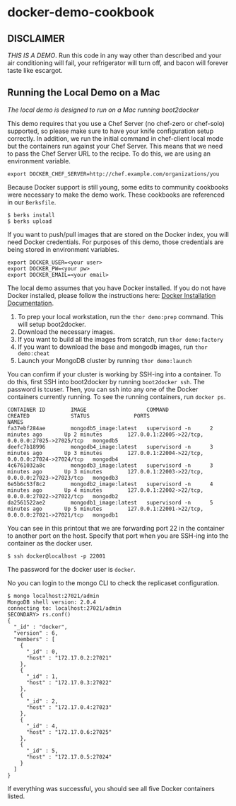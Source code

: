 # docker-demo-cookbook

## DISCLAIMER
*THIS IS A DEMO*. Run this code in any way other than described and your 
air conditioning will fail, your refrigerator will turn off, and bacon will 
forever taste like escargot.

## Running the Local Demo on a Mac
*The local demo is designed to run on a Mac running boot2docker*

This demo requires that you use a Chef Server (no chef-zero or chef-solo) supported,
so please make sure to have your knife configuration setup correctly. In addition, we run
the initial command in chef-client local mode but the containers run against your Chef Server. 
This means that we need to pass the Chef Server URL to the recipe. To do this, we are using an 
environment variable. 

    export DOCKER_CHEF_SERVER=http://chef.example.com/organizations/you

Because Docker support is still young, some edits to community cookbooks were necessary to make
the demo work. These cookbooks are referenced in our `Berksfile`.

    $ berks install
    $ berks upload

If you want to push/pull images that are stored on the Docker index, you will need
Docker credentials. For purposes of this demo, those credentials are being stored
in environment variables.

    export DOCKER_USER=<your user>
    export DOCKER_PW=<your pw>
    export DOCKER_EMAIL=<your email>

The local demo assumes that you have Docker installed. If you do not have Docker installed, 
please follow the instructions here: [Docker Installation Documentation](https://www.docker.io/gettingstarted/#h_installation).

1. To prep your local workstation, run the `thor demo:prep` command. This will setup boot2docker.
2. Download the necessary images.
  1. If you want to build all the images from scratch, run `thor demo:factory`
  2. If you want to download the base and mongodb images, run `thor demo:cheat`
3. Launch your MongoDB cluster by running `thor demo:launch`

You can confirm if your cluster is working by SSH-ing into a container. To do this, first SSH
into boot2docker by running `boot2docker ssh`. The password is tcuser. Then, you can ssh into any one
of the Docker containers currently running. To see the running containers, run `docker ps`. 

    CONTAINER ID        IMAGE                   COMMAND             CREATED             STATUS              PORTS                                               NAMES
    fa37ebf284ae        mongodb5_image:latest   supervisord -n      2 minutes ago       Up 2 minutes        127.0.0.1:22005->22/tcp, 0.0.0.0:27025->27025/tcp   mongodb5
    deefc7b18996        mongodb4_image:latest   supervisord -n      3 minutes ago       Up 3 minutes        127.0.0.1:22004->22/tcp, 0.0.0.0:27024->27024/tcp   mongodb4
    4c6761032a8c        mongodb3_image:latest   supervisord -n      3 minutes ago       Up 3 minutes        127.0.0.1:22003->22/tcp, 0.0.0.0:27023->27023/tcp   mongodb3
    6e5b6c53f8c2        mongodb2_image:latest   supervisord -n      4 minutes ago       Up 4 minutes        127.0.0.1:22002->22/tcp, 0.0.0.0:27022->27022/tcp   mongodb2
    da2561522ae2        mongodb1_image:latest   supervisord -n      5 minutes ago       Up 5 minutes        127.0.0.1:22001->22/tcp, 0.0.0.0:27021->27021/tcp   mongodb1

You can see in this printout that we are forwarding port 22 in the container to another port on the host. 
Specify that port when you are SSH-ing into the container as the docker user. 

    $ ssh docker@localhost -p 22001

The password for the docker user is `docker`.

No you can login to the mongo CLI to check the replicaset configuration. 

    $ mongo localhost:27021/admin
    MongoDB shell version: 2.0.4
    connecting to: localhost:27021/admin
    SECONDARY> rs.conf()
    {
      "_id" : "docker",
      "version" : 6,
      "members" : [
        {
          "_id" : 0,
          "host" : "172.17.0.2:27021"
        },
        {
          "_id" : 1,
          "host" : "172.17.0.3:27022"
        },
        {
          "_id" : 2,
          "host" : "172.17.0.4:27023"
        },
        {
          "_id" : 4,
          "host" : "172.17.0.6:27025"
        },
        {
          "_id" : 5,
          "host" : "172.17.0.5:27024"
        }
      ]
    }

If everything was successful, you should see all five Docker containers listed. 



